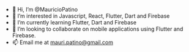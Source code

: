 - 👋 Hi, I’m @MauricioPatino
- 👀 I’m interested in Javascript, React, Flutter, Dart and Firebase
- 🌱 I’m currently learning Flutter, Dart and Firebase
- 💞️ I’m looking to collaborate on mobile applications using Flutter and Firebase.
- 📫 Email me at mauri.patino@gmail.com 

<!---
MauricioPatino/MauricioPatino is a ✨ special ✨ repository because its `README.md` (this file) appears on your GitHub profile.
You can click the Preview link to take a look at your changes.
--->
